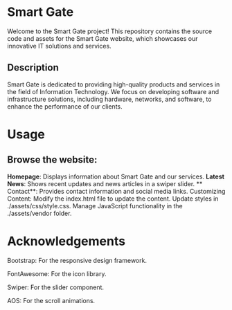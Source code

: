 # Smart Gate

Welcome to the Smart Gate project! This repository contains the source code and assets for the Smart Gate website, which showcases our innovative IT solutions and services.

## Description

Smart Gate is dedicated to providing high-quality products and services in the field of Information Technology. We focus on developing software and infrastructure solutions, including hardware, networks, and software, to enhance the performance of our clients.

# Usage
## Browse the website:

**Homepage**: Displays information about Smart Gate and our services.
**Latest News**: Shows recent updates and news articles in a swiper slider.
** Contact**: Provides contact information and social media links.
 Customizing Content:
Modify the index.html file to update the content.
Update styles in ./assets/css/style.css.
Manage JavaScript functionality in the ./assets/vendor folder.

# Acknowledgements
Bootstrap: For the responsive design framework.

FontAwesome: For the icon library.

Swiper: For the slider component.

AOS: For the scroll animations.
